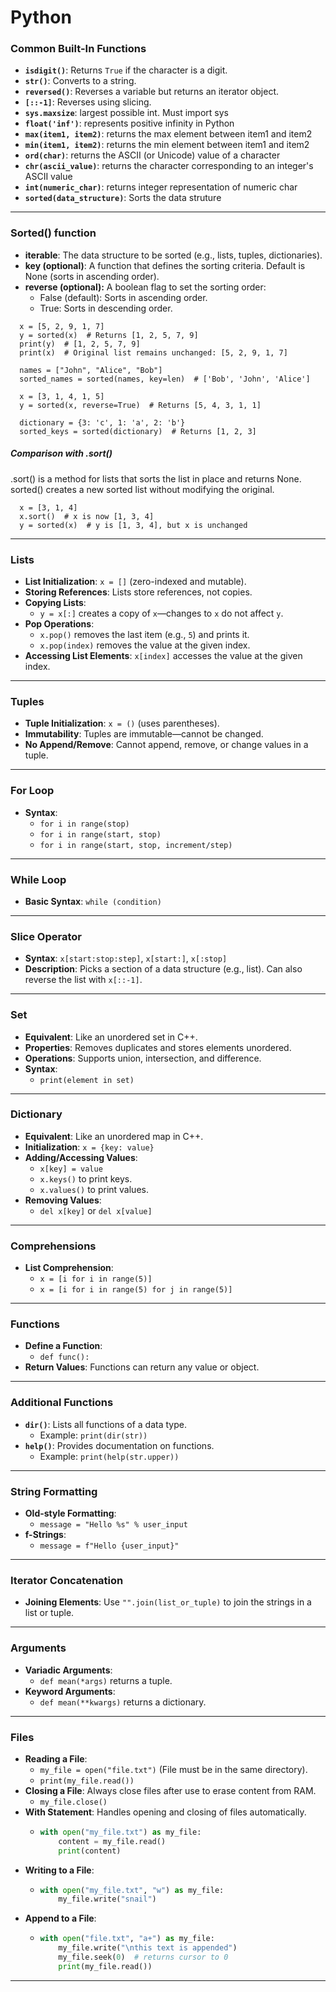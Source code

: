 # Python

### Common Built-In Functions

- **`isdigit()`**: Returns `True` if the character is a digit.
- **`str()`**: Converts to a string.
- **`reversed()`**: Reverses a variable but returns an iterator object.
- **`[::-1]`**: Reverses using slicing.
- **`sys.maxsize`**: largest possible int. Must import sys
- **`float('inf')`**: represents positive infinity in Python
- **`max(item1, item2)`**: returns the max element between item1 and item2
- **`min(item1, item2)`**: returns the min element between item1 and item2
- **`ord(char)`**: returns the ASCII (or Unicode) value of a character
- **`chr(ascii_value)`**: returns the character corresponding to an integer's ASCII value
- **`int(numeric_char)`**: returns integer representation of numeric char
- **`sorted(data_structure)`**: Sorts the data struture

---

### Sorted() function

- **iterable**: The data structure to be sorted (e.g., lists, tuples, dictionaries).
- **key (optional)**: A function that defines the sorting criteria. Default is None (sorts in ascending order).
- **reverse (optional):** A boolean flag to set the sorting order:
  - False (default): Sorts in ascending order.
  - True: Sorts in descending order.

```
  x = [5, 2, 9, 1, 7]
  y = sorted(x)  # Returns [1, 2, 5, 7, 9]
  print(y)  # [1, 2, 5, 7, 9]
  print(x)  # Original list remains unchanged: [5, 2, 9, 1, 7]
```

```
  names = ["John", "Alice", "Bob"]
  sorted_names = sorted(names, key=len)  # ['Bob', 'John', 'Alice']
```

```
  x = [3, 1, 4, 1, 5]
  y = sorted(x, reverse=True)  # Returns [5, 4, 3, 1, 1]
```

```
  dictionary = {3: 'c', 1: 'a', 2: 'b'}
  sorted_keys = sorted(dictionary)  # Returns [1, 2, 3]
```

##### Comparison with .sort()

.sort() is a method for lists that sorts the list in place and returns None. <br>
sorted() creates a new sorted list without modifying the original.

```
  x = [3, 1, 4]
  x.sort()  # x is now [1, 3, 4]
  y = sorted(x)  # y is [1, 3, 4], but x is unchanged
```

---

### Lists

- **List Initialization**: `x = []` (zero-indexed and mutable).
- **Storing References**: Lists store references, not copies.
- **Copying Lists**:
  - `y = x[:]` creates a copy of `x`—changes to `x` do not affect `y`.
- **Pop Operations**:
  - `x.pop()` removes the last item (e.g., `5`) and prints it.
  - `x.pop(index)` removes the value at the given index.
- **Accessing List Elements**: `x[index]` accesses the value at the given index.

---

### Tuples

- **Tuple Initialization**: `x = ()` (uses parentheses).
- **Immutability**: Tuples are immutable—cannot be changed.
- **No Append/Remove**: Cannot append, remove, or change values in a tuple.

---

### For Loop

- **Syntax**:
  - `for i in range(stop)`
  - `for i in range(start, stop)`
  - `for i in range(start, stop, increment/step)`

---

### While Loop

- **Basic Syntax**: `while (condition)`

---

### Slice Operator

- **Syntax**: `x[start:stop:step]`, `x[start:]`, `x[:stop]`
- **Description**: Picks a section of a data structure (e.g., list). Can also reverse the list with `x[::-1]`.

---

### Set

- **Equivalent**: Like an unordered set in C++.
- **Properties**: Removes duplicates and stores elements unordered.
- **Operations**: Supports union, intersection, and difference.
- **Syntax**:
  - `print(element in set)`

---

### Dictionary

- **Equivalent**: Like an unordered map in C++.
- **Initialization**: `x = {key: value}`
- **Adding/Accessing Values**:
  - `x[key] = value`
  - `x.keys()` to print keys.
  - `x.values()` to print values.
- **Removing Values**:
  - `del x[key]` or `del x[value]`

---

### Comprehensions

- **List Comprehension**:
  - `x = [i for i in range(5)]`
  - `x = [i for i in range(5) for j in range(5)]`

---

### Functions

- **Define a Function**:
  - `def func():`
- **Return Values**: Functions can return any value or object.

---

### Additional Functions

- **`dir()`**: Lists all functions of a data type.
  - Example: `print(dir(str))`
- **`help()`**: Provides documentation on functions.
  - Example: `print(help(str.upper))`

---

### String Formatting

- **Old-style Formatting**:
  - `message = "Hello %s" % user_input`
- **f-Strings**:
  - `message = f"Hello {user_input}"`

---

### Iterator Concatenation

- **Joining Elements**: Use `"".join(list_or_tuple)` to join the strings in a list or tuple.

---

### Arguments

- **Variadic Arguments**:
  - `def mean(*args)` returns a tuple.
- **Keyword Arguments**:
  - `def mean(**kwargs)` returns a dictionary.

---

### Files

- **Reading a File**:
  - `my_file = open("file.txt")` (File must be in the same directory).
  - `print(my_file.read())`
- **Closing a File**: Always close files after use to erase content from RAM.
  - `my_file.close()`
- **With Statement**: Handles opening and closing of files automatically.
  - ```python
    with open("my_file.txt") as my_file:
        content = my_file.read()
        print(content)
    ```
- **Writing to a File**:
  - ```python
    with open("my_file.txt", "w") as my_file:
        my_file.write("snail")
    ```
- **Append to a File**:
  - ```python
    with open("file.txt", "a+") as my_file:
        my_file.write("\nthis text is appended")
        my_file.seek(0)  # returns cursor to 0
        print(my_file.read())
    ```

---

```

```
